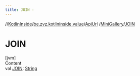 ```yaml
---
title: JOIN -
---
```

//[KotlinInside](../../../index.md)/[be.zvz.kotlininside.value](../../index.md)/[ApiUrl](../index.md)
/[MiniGallery](index.md)/[JOIN](-j-o-i-n.md)

# JOIN

[jvm]  
Content  
val [JOIN](-j-o-i-n.md): [String](https://docs.oracle.com/javase/7/docs/api/java/lang/String.html)  



